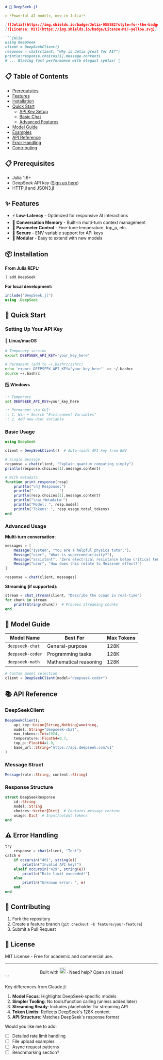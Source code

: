 
```markdown
# 🤖 DeepSeek.jl

> *Powerful AI models, now in Julia!* 

[![Julia](https://img.shields.io/badge/Julia-9558B2?style=for-the-badge&logo=julia&logoColor=white)](https://julialang.org)
[![License: MIT](https://img.shields.io/badge/License-MIT-yellow.svg)](https://opensource.org/licenses/MIT)

```julia
using DeepSeek
client = DeepSeekClient()
response = chat(client, "Why is Julia great for AI?")
println(response.choices[1].message.content)
# ... Blazing fast performance with elegant syntax! 🚀
```

## 📋 Table of Contents
- [Prerequisites](#-prerequisites)
- [Features](#-features)
- [Installation](#-installation)
- [Quick Start](#-quick-start)
  - [API Key Setup](#setting-up-your-api-key)
  - [Basic Chat](#basic-usage)
  - [Advanced Features](#advanced-usage)
- [Model Guide](#-model-guide)
- [Examples](#-examples)
- [API Reference](#-api-reference)
- [Error Handling](#-error-handling)
- [Contributing](#-contributing)

## 📋 Prerequisites
- Julia 1.6+
- DeepSeek API key ([Sign up here](https://platform.deepseek.com))
- HTTP.jl and JSON3.jl

## ✨ Features
- ⚡ **Low-Latency** - Optimized for responsive AI interactions
- 📝 **Conversation Memory** - Built-in multi-turn context management
- 🔧 **Parameter Control** - Fine-tune temperature, top_p, etc.
- 🔐 **Secure** - ENV variable support for API keys
- 🧩 **Modular** - Easy to extend with new models

## 📦 Installation

**From Julia REPL:**
```julia
] add DeepSeek
```

**For local development:**
```julia
include("DeepSeek.jl")
using .DeepSeek
```

## 🚀 Quick Start

### Setting Up Your API Key

#### 🐧 Linux/macOS
```bash
# Temporary session
export DEEPSEEK_API_KEY='your_key_here'

# Permanent (add to ~/.bashrc/zshrc)
echo 'export DEEPSEEK_API_KEY="your_key_here"' >> ~/.bashrc
source ~/.bashrc
```

#### 🪟 Windows
```cmd
:: Temporary
set DEEPSEEK_API_KEY=your_key_here

:: Permanent via GUI:
:: 1. Win + Search "Environment Variables"
:: 2. Add new User Variable
```

### Basic Usage
```julia
using DeepSeek

client = DeepSeekClient()  # Auto-loads API key from ENV

# Single message
response = chat(client, "Explain quantum computing simply")
println(response.choices[1].message.content)

# With metadata
function print_response(resp)
    println("\n🤖 Response:")
    println("------------")
    println(resp.choices[1].message.content)
    println("\n📊 Metadata:")
    println("Model: ", resp.model)
    println("Tokens: ", resp.usage.total_tokens)
end
```

### Advanced Usage
**Multi-turn conversation:**
```julia
messages = [
    Message("system", "You are a helpful physics tutor."),
    Message("user", "What is superconductivity?"),
    Message("assistant", "Zero electrical resistance below critical temperature."),
    Message("user", "How does this relate to Meissner effect?")
]

response = chat(client, messages)
```

**Streaming (if supported):**
```julia
stream = chat_stream(client, "Describe the ocean in real-time")
for chunk in stream
    print(String(chunk))  # Process streaming chunks
end
```

## 🧠 Model Guide
| Model Name          | Best For                  | Max Tokens |
|---------------------|---------------------------|------------|
| `deepseek-chat`     | General-purpose           | 128K       |
| `deepseek-coder`    | Programming tasks         | 128K       |
| `deepseek-math`     | Mathematical reasoning    | 128K       |

```julia
# Custom model selection
client = DeepSeekClient(model="deepseek-coder")
```

## 📚 API Reference

### DeepSeekClient
```julia
DeepSeekClient(;
    api_key::Union{String,Nothing}=nothing,
    model::String="deepseek-chat",
    max_tokens::Int=1024,
    temperature::Float64=0.7,
    top_p::Float64=1.0,
    base_url::String="https://api.deepseek.com/v1"
)
```

### Message Struct
```julia
Message(role::String, content::String)
```

### Response Structure
```julia
struct DeepSeekResponse
    id::String
    model::String
    choices::Vector{Dict}  # Contains message content
    usage::Dict  # Input/output tokens
end
```

## ⚠️ Error Handling
```julia
try
    response = chat(client, "Test")
catch e
    if occursin("401", string(e))
        println("Invalid API key!")
    elseif occursin("429", string(e))
        println("Rate limit exceeded!")
    else
        println("Unknown error: ", e)
    end
end
```

## 🤝 Contributing
1. Fork the repository
2. Create a feature branch (`git checkout -b feature/your-feature`)
3. Submit a Pull Request

## 📜 License
MIT License - Free for academic and commercial use.

---

<div align="center">
Built with <img src="https://julialang.org/assets/infra/logo.svg" height="20"/> · Need help? Open an issue!
</div>
```

Key differences from Claude.jl:
1. **Model Focus**: Highlights DeepSeek-specific models
2. **Simpler Tooling**: No tools/function calling (unless added later)
3. **Streaming Ready**: Includes placeholder for streaming API
4. **Token Limits**: Reflects DeepSeek's 128K context
5. **API Structure**: Matches DeepSeek's response format

Would you like me to add:
- [ ] Detailed rate limit handling
- [ ] File upload examples
- [ ] Async request patterns
- [ ] Benchmarking section?
